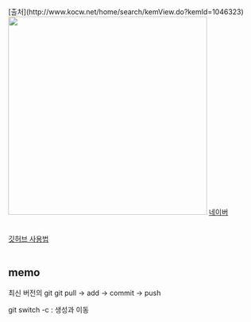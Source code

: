 <!DOCTYPE html>
<html lang="en">
  <head>
    <meta charset="UTF-8" />
    <meta http-equiv="X-UA-Compatible" content="IE=edge" />
    <meta name="viewport" content="width=device-width, initial-scale=1.0" />
    <title>Document</title>
  </head>
  <body>
    [출처](http://www.kocw.net/home/search/kemView.do?kemId=1046323)
    <img
      src="https://imgnews.pstatic.net/image/277/2022/10/31/0005170039_001_20221031151902889.jpg?type=w647"
      width="400"
    />
    <a href="https://www.naver.com">네이버</a></br></br></br>
 <a href="https://steemit.com/kr/@nand/markdown">깃허브 사용법</a>
</br></br>

## memo

최신 버전의 git git pull -> add -> commit -> push

git switch -c : 생성과 이동

  </body>
</html>
